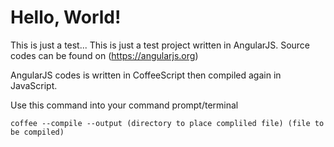 # Hello, World!
This is just a test...
This is just a test project written in AngularJS. Source codes can be found on (https://angularjs.org)

AngularJS codes is written in CoffeeScript then compiled again in JavaScript.

Use this command into your command prompt/terminal

```
coffee --compile --output (directory to place compliled file) (file to be compiled)
```

